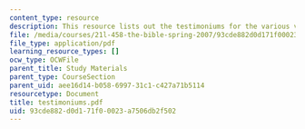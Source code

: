 ```yaml
---
content_type: resource
description: This resource lists out the testimoniums for the various verses.
file: /media/courses/21l-458-the-bible-spring-2007/93cde882d0d171f00023a7506db2f502_testimoniums.pdf
file_type: application/pdf
learning_resource_types: []
ocw_type: OCWFile
parent_title: Study Materials
parent_type: CourseSection
parent_uid: aee16d14-b058-6997-31c1-c427a71b5114
resourcetype: Document
title: testimoniums.pdf
uid: 93cde882-d0d1-71f0-0023-a7506db2f502
---
```

